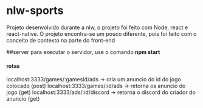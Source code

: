 # nlw-sports

Projeto desenvolvido durante a nlw, o projeto foi feito com Node, react e react-native. O projeto encontra-se um pouco diferente, pois foi feito com o conceito de contexto na parte do front-end

##server
para executar o servidor, use o comando **npm start**
#### rotas 
localhost:3333/games/:gamesId/ads -> cria um anuncio do id do jogo colocado (post)
localhost:3333/games/:id/ads -> retorna os anuncio do jogo (get)
localhost:3333/ads/:id/discord -> retorna o discord do criador do anuncio (get)
